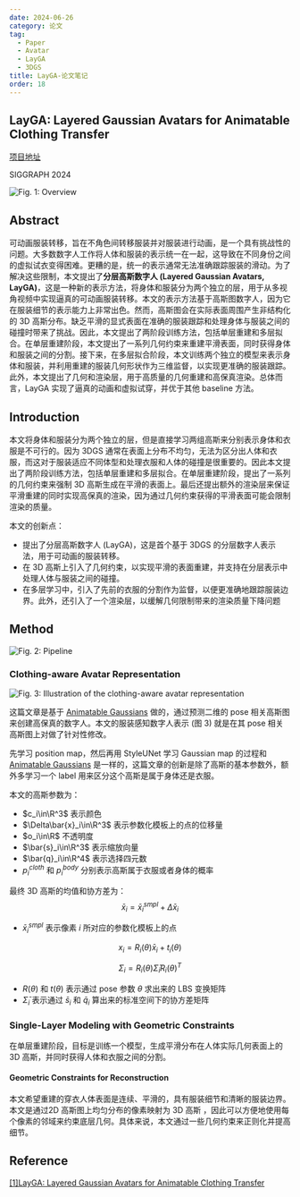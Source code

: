 ```yaml
---
date: 2024-06-26
category: 论文
tag:
  - Paper
  - Avatar
  - LayGA
  - 3DGS
title: LayGA-论文笔记
order: 18
---
```


## LayGA: Layered Gaussian Avatars for Animatable Clothing Transfer

[项目地址](https://jsnln.github.io/layga/)

SIGGRAPH 2024

![Fig. 1: Overview](https://rocyan.oss-cn-hangzhou.aliyuncs.com/blog/202406261135825.png)

## Abstract

可动画服装转移，旨在不角色间转移服装并对服装进行动画，是一个具有挑战性的问题。大多数数字人工作将人体和服装的表示统一在一起，这导致在不同身份之间的虚拟试衣变得困难。更糟的是，统一的表示通常无法准确跟踪服装的滑动。为了解决这些限制，本文提出了**分层高斯数字人 (Layered Gaussian Avatars, LayGA)**，这是一种新的表示方法，将身体和服装分为两个独立的层，用于从多视角视频中实现逼真的可动画服装转移。本文的表示方法基于高斯图数字人，因为它在服装细节的表示能力上非常出色。然而，高斯图会在实际表面周围产生非结构化的 3D 高斯分布。缺乏平滑的显式表面在准确的服装跟踪和处理身体与服装之间的碰撞时带来了挑战。因此，本文提出了两阶段训练方法，包括单层重建和多层拟合。在单层重建阶段，本文提出了一系列几何约束来重建平滑表面，同时获得身体和服装之间的分割。接下来，在多层拟合阶段，本文训练两个独立的模型来表示身体和服装，并利用重建的服装几何形状作为三维监督，以实现更准确的服装跟踪。此外，本文提出了几何和渲染层，用于高质量的几何重建和高保真渲染。总体而言，LayGA 实现了逼真的动画和虚拟试穿，并优于其他 baseline 方法。

## Introduction

本文将身体和服装分为两个独立的层，但是直接学习两组高斯来分别表示身体和衣服是不可行的。因为 3DGS 通常在表面上分布不均匀，无法为区分出人体和衣服，而这对于服装适应不同体型和处理衣服和人体的碰撞是很重要的。因此本文提出了两阶段训练方法，包括单层重建和多层拟合。在单层重建阶段，提出了一系列的几何约束来强制 3D 高斯生成在平滑的表面上。最后还提出额外的渲染层来保证平滑重建的同时实现高保真的渲染，因为通过几何约束获得的平滑表面可能会限制渲染的质量。

本文的创新点：

- 提出了分层高斯数字人 (LayGA)，这是首个基于 3DGS 的分层数字人表示法，用于可动画的服装转移。
- 在 3D 高斯上引入了几何约束，以实现平滑的表面重建，并支持在分层表示中处理人体与服装之间的碰撞。
- 在多层学习中，引入了先前的衣服的分割作为监督，以便更准确地跟踪服装边界。此外，还引入了一个渲染层，以缓解几何限制带来的渲染质量下降问题

## Method

![Fig. 2: Pipeline](https://rocyan.oss-cn-hangzhou.aliyuncs.com/blog/202406271623207.png)

### Clothing-aware Avatar Representation

![Fig. 3: Illustration of the clothing-aware avatar representation](https://rocyan.oss-cn-hangzhou.aliyuncs.com/blog/202406271659738.png)

这篇文章是基于 [Animatable Gaussians](Animatable-Gaussians.html) 做的，通过预测二维的 pose 相关高斯图来创建高保真的数字人。本文的服装感知数字人表示 (图 3) 就是在其 pose 相关高斯图上对做了针对性修改。

先学习 position map，然后再用 StyleUNet 学习 Gaussian map 的过程和 [Animatable Gaussians](Animatable-Gaussians.thml) 是一样的，这篇文章的创新是除了高斯的基本参数外，额外多学习一个 label 用来区分这个高斯是属于身体还是衣服。

本文的高斯参数为：

- $c_i\in\R^3$ 表示颜色
- $\Delta\bar{x}_i\in\R^3$ 表示参数化模板上的点的位移量
- $o_i\in\R$ 不透明度
- $\bar{s}_i\in\R^3$ 表示缩放向量
- $\bar{q}_i\in\R^4$ 表示选择四元数
- $p_i^{cloth}$ 和 $p_i^{body}$ 分别表示高斯属于衣服或者身体的概率

最终 3D 高斯的均值和协方差为：
$$
\bar{x}_i=\bar{x}_i^{smpl}+\Delta\bar{x}_i
\tag{1}
$$

- $\bar{x}_i^{smpl}$ 表示像素 $i$ 所对应的参数化模板上的点

$$
x_i=R_i(\theta)\bar{x}_i+t_i(\theta)
\tag{2}
$$

$$
\Sigma_i=R_i(\theta)\bar{\Sigma}_iR_i(\theta)^T
\tag{3}
$$

- $R(\theta)$ 和 $t(\theta)$ 表示通过 pose 参数 $\theta$ 求出来的 LBS 变换矩阵
- $\bar{\Sigma}_i$ 表示通过 $\bar{s}_i$ 和 $\bar{q}_i$ 算出来的标准空间下的协方差矩阵

### Single-Layer Modeling with Geometric Constraints

在单层重建阶段，目标是训练一个模型，生成平滑分布在人体实际几何表面上的 3D 高斯，并同时获得人体和衣服之间的分割。

#### Geometric Constraints for Reconstruction

本文希望重建的穿衣人体表面是连续、平滑的，具有服装细节和清晰的服装边界。本文是通过2D 高斯图上均匀分布的像素映射为 3D 高斯 ，因此可以方便地使用每个像素的邻域来约束底层几何。具体来说，本文通过一些几何约束来正则化并提高细节。

## Reference

[[1]LayGA: Layered Gaussian Avatars for Animatable Clothing Transfer](https://arxiv.org/pdf/2405.07319)